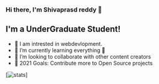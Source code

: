 ### Hi there, I'm Shivaprasd reddy 👋



## I'm a UnderGraduate Student!

- 🔭 I am intrested in webdevlopment.
- 🌱 I’m currently learning everything 🤣
- 👯 I’m looking to collaborate with other content creators
- 🥅 2021 Goals: Contribute more to Open Source projects

[<img src="https://github-readme-stats.vercel.app/api?username=shivaprasadyanala" alt="stats">]

